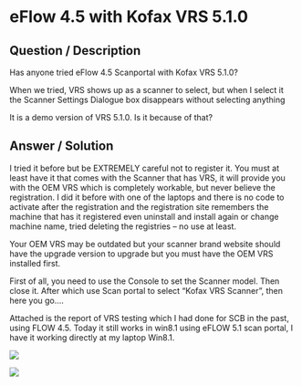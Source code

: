 # **eFlow 4.5 with Kofax VRS 5.1.0** #

## **Question / Description** ##

Has anyone tried eFlow 4.5 Scanportal with Kofax VRS 5.1.0?  

When we tried, VRS shows up as a scanner to select, but when I select it the Scanner Settings Dialogue box disappears without selecting anything

It is a demo version of VRS 5.1.0. Is it because of that?
  

        

## **Answer / Solution** ##

I tried it before but be EXTREMELY careful not to register it.  You must at least have it that comes with the Scanner that has VRS, it will provide you with the OEM VRS which is completely workable, but never believe the registration.  I did it before with one of the laptops and there is no code to activate after the registration and the registration site remembers the machine that has it registered even uninstall and install again or change machine name, tried deleting the registries – no use at least.

Your OEM VRS may be outdated but your scanner brand website should have the upgrade version to upgrade but you must have the OEM VRS installed first.

First of all, you need to use the Console to set the Scanner model.  Then close it.  After which use Scan portal to select “Kofax VRS Scanner”, then here you go….

Attached is the report of VRS testing which I had done for SCB in the past, using FLOW 4.5.  Today it still works in win8.1 using eFLOW 5.1 scan portal, I have it working directly at my laptop Win8.1.

![](http://i.imgur.com/HCVp424.jpg)

![](http://i.imgur.com/WRLLgbs.jpg)



